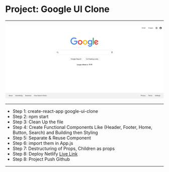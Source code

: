 # Project: Google UI Clone

---

![CHEESE!](././public/Images/google_ui_clone.png)

---

- Step 1: create-react-app google-ui-clone
- Step 2: npm start
- Step 3: Clean Up the file
- Step 4: Create Functional Components Like (Header, Footer, Home, Button, Search) and Building then Styling
- Step 5: Separate & Reuse Component
- Step 6: import them in App.js
- Step 7: Destructuring of Props, Children as props
- Step 8: Deploy Netlify [Live Link](https://googleui-clone.netlify.app/)
- Step 8: Project Push Github

---
